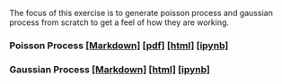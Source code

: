 The focus of this exercise is to generate poisson process and gaussian process from scratch to get a feel of how they are working. 

### Poisson Process [[Markdown]](AmirPourmand_Poisson%20Process_99210259.md) [[pdf]](AmirPourmand_Poisson%20Process_99210259.pdf) [[html]](AmirPourmand_Poisson%20Process_99210259.html) [[ipynb]](AmirPourmand_Poisson%20Process_99210259.ipynb)

### Gaussian Process [[Markdown]](/Gaussian%20Process_AmirPourmand_99210259.md) [[html]](Gaussian%20Process_AmirPourmand_99210259.html) [[ipynb]](Gaussian%20Process_AmirPourmand_99210259.ipynb)